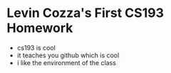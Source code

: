 # Levin Cozza's First CS193 Homework
- cs193 is cool
- it teaches you github which is cool
- i like the environment of the class
